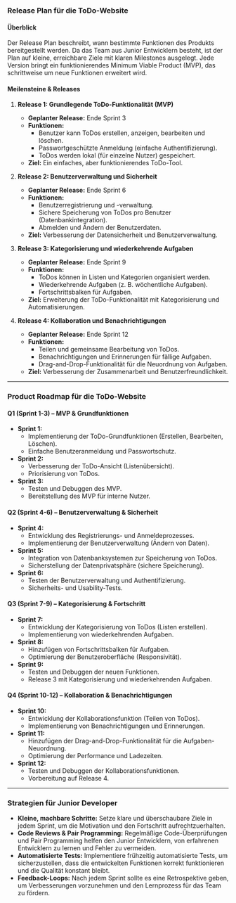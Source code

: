 ### **Release Plan für die ToDo-Website**

#### **Überblick**
Der Release Plan beschreibt, wann bestimmte Funktionen des Produkts bereitgestellt werden. Da das Team aus Junior Entwicklern besteht, ist der Plan auf kleine, erreichbare Ziele mit klaren Milestones ausgelegt. Jede Version bringt ein funktionierendes Minimum Viable Product (MVP), das schrittweise um neue Funktionen erweitert wird.

#### **Meilensteine & Releases**

1. **Release 1: Grundlegende ToDo-Funktionalität (MVP)**
   - **Geplanter Release:** Ende Sprint 3 
   - **Funktionen:**
     - Benutzer kann ToDos erstellen, anzeigen, bearbeiten und löschen.
     - Passwortgeschützte Anmeldung (einfache Authentifizierung).
     - ToDos werden lokal (für einzelne Nutzer) gespeichert.
   - **Ziel:** Ein einfaches, aber funktionierendes ToDo-Tool.

2. **Release 2: Benutzerverwaltung und Sicherheit**
   - **Geplanter Release:** Ende Sprint 6 
   - **Funktionen:**
     - Benutzerregistrierung und -verwaltung.
     - Sichere Speicherung von ToDos pro Benutzer (Datenbankintegration).
     - Abmelden und Ändern der Benutzerdaten.
   - **Ziel:** Verbesserung der Datensicherheit und Benutzerverwaltung.

3. **Release 3: Kategorisierung und wiederkehrende Aufgaben**
   - **Geplanter Release:** Ende Sprint 9 
   - **Funktionen:**
     - ToDos können in Listen und Kategorien organisiert werden.
     - Wiederkehrende Aufgaben (z. B. wöchentliche Aufgaben).
     - Fortschrittsbalken für Aufgaben.
   - **Ziel:** Erweiterung der ToDo-Funktionalität mit Kategorisierung und Automatisierungen.

4. **Release 4: Kollaboration und Benachrichtigungen**
   - **Geplanter Release:** Ende Sprint 12 
   - **Funktionen:**
     - Teilen und gemeinsame Bearbeitung von ToDos.
     - Benachrichtigungen und Erinnerungen für fällige Aufgaben.
     - Drag-and-Drop-Funktionalität für die Neuordnung von Aufgaben.
   - **Ziel:** Verbesserung der Zusammenarbeit und Benutzerfreundlichkeit.

---

### **Product Roadmap für die ToDo-Website**

#### **Q1 (Sprint 1-3) – MVP & Grundfunktionen**
- **Sprint 1:**  
  - Implementierung der ToDo-Grundfunktionen (Erstellen, Bearbeiten, Löschen).
  - Einfache Benutzeranmeldung und Passwortschutz.
- **Sprint 2:**  
  - Verbesserung der ToDo-Ansicht (Listenübersicht).
  - Priorisierung von ToDos.
- **Sprint 3:**  
  - Testen und Debuggen des MVP.
  - Bereitstellung des MVP für interne Nutzer.

#### **Q2 (Sprint 4-6) – Benutzerverwaltung & Sicherheit**
- **Sprint 4:**  
  - Entwicklung des Registrierungs- und Anmeldeprozesses.
  - Implementierung der Benutzerverwaltung (Ändern von Daten).
- **Sprint 5:**  
  - Integration von Datenbanksystemen zur Speicherung von ToDos.
  - Sicherstellung der Datenprivatsphäre (sichere Speicherung).
- **Sprint 6:**  
  - Testen der Benutzerverwaltung und Authentifizierung.
  - Sicherheits- und Usability-Tests.

#### **Q3 (Sprint 7-9) – Kategorisierung & Fortschritt**
- **Sprint 7:**  
  - Entwicklung der Kategorisierung von ToDos (Listen erstellen).
  - Implementierung von wiederkehrenden Aufgaben.
- **Sprint 8:**  
  - Hinzufügen von Fortschrittsbalken für Aufgaben.
  - Optimierung der Benutzeroberfläche (Responsivität).
- **Sprint 9:**  
  - Testen und Debuggen der neuen Funktionen.
  - Release 3 mit Kategorisierung und wiederkehrenden Aufgaben.

#### **Q4 (Sprint 10-12) – Kollaboration & Benachrichtigungen**
- **Sprint 10:**  
  - Entwicklung der Kollaborationsfunktion (Teilen von ToDos).
  - Implementierung von Benachrichtigungen und Erinnerungen.
- **Sprint 11:**  
  - Hinzufügen der Drag-and-Drop-Funktionalität für die Aufgaben-Neuordnung.
  - Optimierung der Performance und Ladezeiten.
- **Sprint 12:**  
  - Testen und Debuggen der Kollaborationsfunktionen.
  - Vorbereitung auf Release 4.

---

### **Strategien für Junior Developer**
- **Kleine, machbare Schritte:** Setze klare und überschaubare Ziele in jedem Sprint, um die Motivation und den Fortschritt aufrechtzuerhalten.
- **Code Reviews & Pair Programming:** Regelmäßige Code-Überprüfungen und Pair Programming helfen den Junior Entwicklern, von erfahrenen Entwicklern zu lernen und Fehler zu vermeiden.
- **Automatisierte Tests:** Implementiere frühzeitig automatisierte Tests, um sicherzustellen, dass die entwickelten Funktionen korrekt funktionieren und die Qualität konstant bleibt.
- **Feedback-Loops:** Nach jedem Sprint sollte es eine Retrospektive geben, um Verbesserungen vorzunehmen und den Lernprozess für das Team zu fördern.

